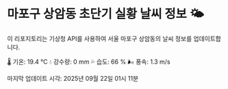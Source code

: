 
# 마포구 상암동 초단기 실황 날씨 정보 🌤️

이 리포지토리는 기상청 API를 사용하여 서울 마포구 상암동의 날씨 정보를 업데이트합니다. 

🌡️ 기온: 19.4 ℃
💧 강수량: 0 mm
💦 습도: 66 %
🌬️ 풍속: 1.3 m/s

마지막 업데이트 시각: 2025년 09월 22일 01시 11분    
